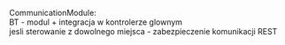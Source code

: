 CommunicationModule:  
    BT - modul + integracja w kontrolerze glownym  
    jesli sterowanie z dowolnego miejsca - zabezpieczenie komunikacji REST
